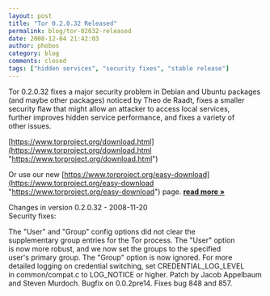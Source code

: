 ```yaml
---
layout: post
title: "Tor 0.2.0.32 Released"
permalink: blog/tor-02032-released
date: 2008-12-04 21:42:03
author: phobos
category: blog
comments: closed
tags: ["hidden services", "security fixes", "stable release"]
---
```


Tor 0.2.0.32 fixes a major security problem in Debian and Ubuntu packages  
 (and maybe other packages) noticed by Theo de Raadt, fixes a smaller  
 security flaw that might allow an attacker to access local services,  
 further improves hidden service performance, and fixes a variety of  
 other issues.

[https://www.torproject.org/download.html](https://www.torproject.org/download.html "https://www.torproject.org/download.html")

Or use our new [https://www.torproject.org/easy-download](https://www.torproject.org/easy-download "https://www.torproject.org/easy-download") page. [**read more »**](https://blog.torproject.org/blog/tor-02032-released)

Changes in version 0.2.0.32 - 2008-11-20  
 Security fixes:

The "User" and "Group" config options did not clear the  
 supplementary group entries for the Tor process. The "User" option  
 is now more robust, and we now set the groups to the specified  
 user's primary group. The "Group" option is now ignored. For more  
 detailed logging on credential switching, set CREDENTIAL\_LOG\_LEVEL  
 in common/compat.c to LOG\_NOTICE or higher. Patch by Jacob Appelbaum  
 and Steven Murdoch. Bugfix on 0.0.2pre14. Fixes bug 848 and 857.
